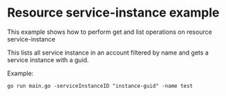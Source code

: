 # Resource service-instance example

This example shows how to perform get and list operations on resource service-instance

This lists all service instance in an account filtered by name and gets a service instance with a guid.

Example: 

```
go run main.go -serviceInstanceID "instance-guid" -name test
```




